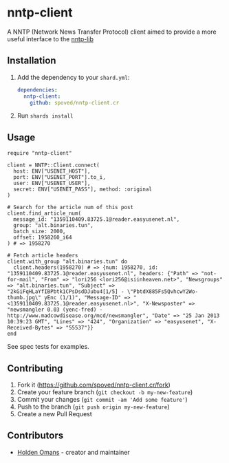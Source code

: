 # nntp-client

A NNTP (Network News Transfer Protocol) client aimed to provide a more useful interface to the [nntp-lib](https://github.com/spoved/nntp-lib.cr)

## Installation

1. Add the dependency to your `shard.yml`:

   ```yaml
   dependencies:
     nntp-client:
       github: spoved/nntp-client.cr
   ```

2. Run `shards install`

## Usage

```crystal
require "nntp-client"

client = NNTP::Client.connect(
  host: ENV["USENET_HOST"],
  port: ENV["USENET_PORT"].to_i,
  user: ENV["USENET_USER"],
  secret: ENV["USENET_PASS"], method: :original
)

# Search for the article num of this post
client.find_article_num(
  message_id: "1359110409.83725.1@reader.easyusenet.nl",
  group: "alt.binaries.tun",
  batch_size: 2000,
  offset: 1958260_i64
) # => 1958270

# Fetch article headers
client.with_group "alt.binaries.tun" do
  client.headers(1958270) # => {num: 1958270, id: "1359110409.83725.1@reader.easyusenet.nl", headers: {"Path" => "not-for-mail", "From" => "lori256 <lori256@isiinheaven.net>", "Newsgroups" => "alt.binaries.tun", "Subject" => "2kGiFqHLaYfIBPbtk1CPsDsdDJubu4[1/5] - \"PbtdX885Fs5QvhcwY2Wo-thumb.jpg\" yEnc (1/1)", "Message-ID" => "<1359110409.83725.1@reader.easyusenet.nl>", "X-Newsposter" => "newsmangler 0.03 (yenc-fred) - http://www.madcowdisease.org/mcd/newsmangler", "Date" => "25 Jan 2013 10:39:23 GMT", "Lines" => "424", "Organization" => "easyusenet", "X-Received-Bytes" => "55537"}}
end
```

See spec tests for examples.

## Contributing

1. Fork it (<https://github.com/spoved/nntp-client.cr/fork>)
2. Create your feature branch (`git checkout -b my-new-feature`)
3. Commit your changes (`git commit -am 'Add some feature'`)
4. Push to the branch (`git push origin my-new-feature`)
5. Create a new Pull Request

## Contributors

- [Holden Omans](https://github.com/kalinon) - creator and maintainer

